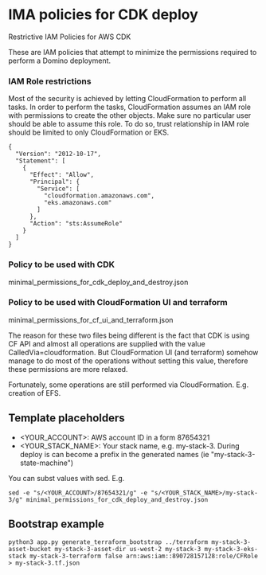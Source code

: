 # IMA policies for CDK deploy
Restrictive IAM Policies for AWS CDK

These are IAM policies that attempt to minimize the permissions required to perform a Domino deployment.

### IAM Role restrictions

Most of the security is achieved by letting CloudFormation to perform all tasks. In order to perform the tasks, 
CloudFormation assumes an IAM role with permissions to create the other objects.
Make sure no particular user should be able to assume this role. To do so, trust relationship in IAM role should be 
limited to only CloudFormation or EKS. 

```
{
  "Version": "2012-10-17",
  "Statement": [
    {
      "Effect": "Allow",
      "Principal": {
        "Service": [
          "cloudformation.amazonaws.com",
          "eks.amazonaws.com"
        ]
      },
      "Action": "sts:AssumeRole"
    }
  ]
}
```

### Policy to be used with CDK
minimal_permissions_for_cdk_deploy_and_destroy.json

### Policy to be used with CloudFormation UI and terraform
minimal_permissions_for_cf_ui_and_terraform.json

The reason for these two files being different is the fact that CDK is using CF API 
and almost all operations are supplied with the value CalledVia=cloudformation.
But CloudFormation UI (and terraform) somehow manage to do most of the operations
without setting this value, therefore these permissions are more relaxed.

Fortunately, some operations are still performed via CloudFormation. E.g. creation of EFS. 

## Template placeholders
* <YOUR_ACCOUNT>: AWS account ID in a form 87654321
* <YOUR_STACK_NAME>: Your stack name, e.g. my-stack-3. 
  During deploy is can become a prefix in the generated names (ie "my-stack-3-state-machine")

You can subst values with sed. E.g.
```
sed -e "s/<YOUR_ACCOUNT>/87654321/g" -e "s/<YOUR_STACK_NAME>/my-stack-3/g" minimal_permissions_for_cdk_deploy_and_destroy.json
```

## Bootstrap example

```
python3 app.py generate_terraform_bootstrap ../terraform my-stack-3-asset-bucket my-stack-3-asset-dir us-west-2 my-stack-3 my-stack-3-eks-stack my-stack-3-terraform false arn:aws:iam::890728157128:role/CFRole > my-stack-3.tf.json

```